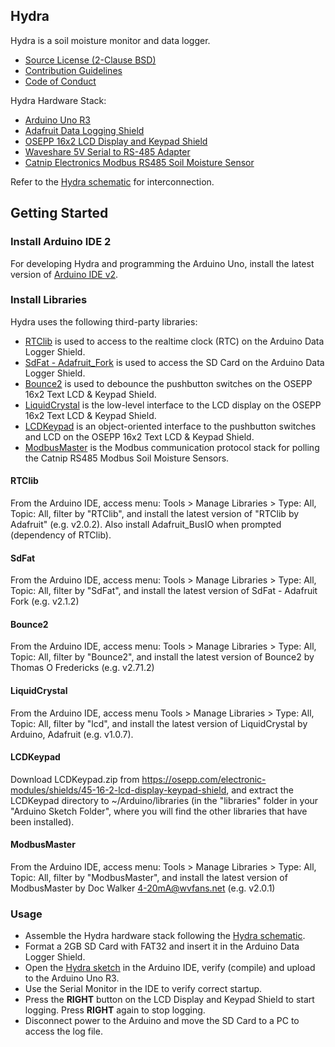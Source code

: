 ## **Hydra**

Hydra is a soil moisture monitor and data logger.

* [Source License (2-Clause BSD)](doc/LICENSE.md)
* [Contribution Guidelines](doc/CONTRIBUTING.md)
* [Code of Conduct](doc/CODE_OF_CONDUCT.md)

Hydra Hardware Stack:

  * [Arduino Uno R3](https://store.arduino.cc/products/arduino-uno-rev3)
  * [Adafruit Data Logging Shield](https://www.adafruit.com/product/1141)
  * [OSEPP 16x2 LCD Display and Keypad Shield](https://osepp.com/electronic-modules/shields/45-16-2-lcd-display-keypad-shield)
  * [Waveshare 5V Serial to RS-485 Adapter](https://www.waveshare.com/rs485-board-5v.htm)
  * [Catnip Electronics Modbus RS485 Soil Moisture Sensor](https://www.tindie.com/products/miceuz/modbus-rs485-soil-moisture-sensor-2/)

Refer to the [Hydra schematic](doc/Hydra-SCHEMATIC.pdf) for interconnection.


## Getting Started

### Install Arduino IDE 2

For developing Hydra and programming the Arduino Uno, install the latest version of [Arduino IDE v2](https://wiki-content.arduino.cc/en/software).

### Install Libraries

Hydra uses the following third-party libraries:

* [RTClib](https://github.com/adafruit/RTClib) is used to access to the realtime clock (RTC) on the Arduino Data Logger Shield.
* [SdFat - Adafruit_Fork](https://www.arduino.cc/reference/en/libraries/sdfat) is used to access the SD Card on the Arduino Data Logger Shield.
* [Bounce2](https://www.arduino.cc/reference/en/libraries/bounce2) is used to debounce the pushbutton switches on the OSEPP 16x2 Text LCD & Keypad Shield.
* [LiquidCrystal](https://www.arduino.cc/reference/en/libraries/liquidcrystal) is the low-level interface to the LCD display on the OSEPP 16x2 Text LCD & Keypad Shield.
* [LCDKeypad](https://osepp.com/electronic-modules/shields/45-16-2-lcd-display-keypad-shield) is an object-oriented interface to the pushbutton switches and LCD on the OSEPP 16x2 Text LCD & Keypad Shield.
* [ModbusMaster](https://www.arduino.cc/reference/en/libraries/modbusmaster) is the Modbus communication protocol stack for polling the Catnip RS485 Modbus Soil Moisture Sensors.

#### RTClib

From the Arduino IDE, access menu: Tools > Manage Libraries > Type: All, Topic: All, filter by "RTClib", and install the latest version of "RTClib by Adafruit" (e.g. v2.0.2). Also install Adafruit_BusIO when prompted (dependency of RTClib).

#### SdFat

From the Arduino IDE, access menu: Tools > Manage Libraries > Type: All, Topic: All, filter by "SdFat", and install the latest version of SdFat - Adafruit Fork (e.g. v2.1.2)

#### Bounce2

From the Arduino IDE, access menu: Tools > Manage Libraries > Type: All, Topic: All, filter by "Bounce2", and install the latest version of Bounce2 by Thomas O Fredericks (e.g. v2.71.2)

#### LiquidCrystal

From the Arduino IDE, access menu Tools > Manage Libraries > Type: All, Topic: All, filter by "lcd", and install the latest version of LiquidCrystal by Arduino, Adafruit (e.g. v1.0.7).

#### LCDKeypad

Download LCDKeypad.zip from <https://osepp.com/electronic-modules/shields/45-16-2-lcd-display-keypad-shield>, and extract the LCDKeypad directory to \~/Arduino/libraries (in the "libraries" folder in your "Arduino Sketch Folder", where you will find the other libraries that have been installed).

#### ModbusMaster

From the Arduino IDE, access menu: Tools > Manage Libraries > Type: All, Topic: All, filter by "ModbusMaster", and install the latest version of ModbusMaster by Doc Walker 4-20mA@wvfans.net (e.g. v2.0.1)


### Usage

* Assemble the Hydra hardware stack following the [Hydra schematic](doc/Hydra-SCHEMATIC.pdf).
* Format a 2GB SD Card with FAT32 and insert it in the Arduino Data Logger Shield.
* Open the [Hydra sketch](hydra.ino) in the Arduino IDE, verify (compile) and upload to the Arduino Uno R3.
* Use the Serial Monitor in the IDE to verify correct startup.
* Press the **RIGHT** button on the LCD Display and Keypad Shield to start logging. Press **RIGHT** again to stop logging.
* Disconnect power to the Arduino and move the SD Card to a PC to access the log file.

